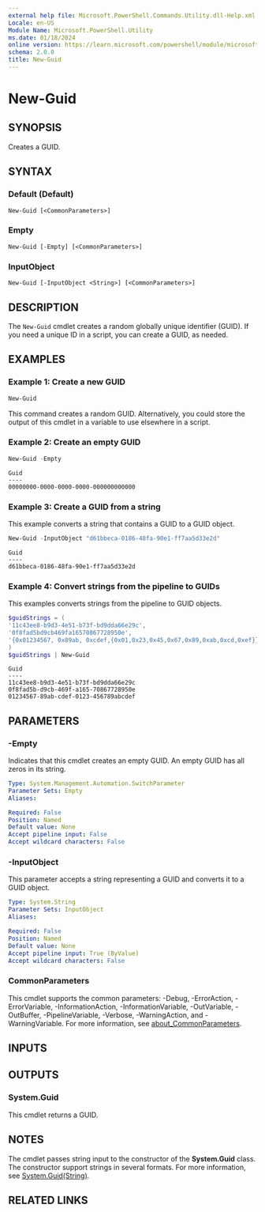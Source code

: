 ```yaml
---
external help file: Microsoft.PowerShell.Commands.Utility.dll-Help.xml
Locale: en-US
Module Name: Microsoft.PowerShell.Utility
ms.date: 01/18/2024
online version: https://learn.microsoft.com/powershell/module/microsoft.powershell.utility/new-guid?view=powershell-7.5&WT.mc_id=ps-gethelp
schema: 2.0.0
title: New-Guid
---
```

# New-Guid

## SYNOPSIS
Creates a GUID.

## SYNTAX

### Default (Default)
```
New-Guid [<CommonParameters>]
```

### Empty
```
New-Guid [-Empty] [<CommonParameters>]
```

### InputObject
```
New-Guid [-InputObject <String>] [<CommonParameters>]
```

## DESCRIPTION

The `New-Guid` cmdlet creates a random globally unique identifier (GUID). If you need a unique ID in
a script, you can create a GUID, as needed.

## EXAMPLES

### Example 1: Create a new GUID

```powershell
New-Guid
```

This command creates a random GUID. Alternatively, you could store the output of this cmdlet in a
variable to use elsewhere in a script.

### Example 2: Create an empty GUID

```powershell
New-Guid -Empty
```

```Output
Guid
----
00000000-0000-0000-0000-000000000000
```

### Example 3: Create a GUID from a string

This example converts a string that contains a GUID to a GUID object.

```powershell
New-Guid -InputObject "d61bbeca-0186-48fa-90e1-ff7aa5d33e2d"
```

```Output
Guid
----
d61bbeca-0186-48fa-90e1-ff7aa5d33e2d
```

### Example 4: Convert strings from the pipeline to GUIDs

This examples converts strings from the pipeline to GUID objects.

```powershell
$guidStrings = (
'11c43ee8-b9d3-4e51-b73f-bd9dda66e29c',
'0f8fad5bd9cb469fa16570867728950e',
'{0x01234567, 0x89ab, 0xcdef,{0x01,0x23,0x45,0x67,0x89,0xab,0xcd,0xef}}'
)
$guidStrings | New-Guid
```

```Output
Guid
----
11c43ee8-b9d3-4e51-b73f-bd9dda66e29c
0f8fad5b-d9cb-469f-a165-70867728950e
01234567-89ab-cdef-0123-456789abcdef
```

## PARAMETERS

### -Empty

Indicates that this cmdlet creates an empty GUID. An empty GUID has all zeros in its string.

```yaml
Type: System.Management.Automation.SwitchParameter
Parameter Sets: Empty
Aliases:

Required: False
Position: Named
Default value: None
Accept pipeline input: False
Accept wildcard characters: False
```

### -InputObject

This parameter accepts a string representing a GUID and converts it to a GUID object.

```yaml
Type: System.String
Parameter Sets: InputObject
Aliases:

Required: False
Position: Named
Default value: None
Accept pipeline input: True (ByValue)
Accept wildcard characters: False
```

### CommonParameters

This cmdlet supports the common parameters: -Debug, -ErrorAction, -ErrorVariable,
-InformationAction, -InformationVariable, -OutVariable, -OutBuffer, -PipelineVariable, -Verbose,
-WarningAction, and -WarningVariable. For more information, see
[about_CommonParameters](../Microsoft.PowerShell.Core/About/about_CommonParameters.md).

## INPUTS

## OUTPUTS

### System.Guid

This cmdlet returns a GUID.

## NOTES

The cmdlet passes string input to the constructor of the **System.Guid** class. The constructor
support strings in several formats. For more information, see
[System.Guid(String)](/dotnet/api/system.guid.-ctor#system-guid-ctor(system-string)).

## RELATED LINKS
